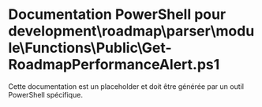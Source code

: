 # Documentation PowerShell pour development\roadmap\parser\module\Functions\Public\Get-RoadmapPerformanceAlert.ps1

Cette documentation est un placeholder et doit être générée par un outil PowerShell spécifique.
